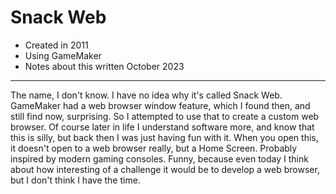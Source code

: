 # Snack Web
- Created in 2011
- Using GameMaker
- Notes about this written October 2023
---
The name, I don't know. I have no idea why it's called Snack Web. GameMaker had a web browser window feature, which I found then, and still find now, surprising. So I attempted to use that to create a custom web browser. Of course later in life I understand software more, and know that this is silly, but back then I was just having fun with it. When you open this, it doesn't open to a web browser really, but a Home Screen. Probably inspired by modern gaming consoles. Funny, because even today I think about how interesting of a challenge it would be to develop a web browser, but I don't think I have the time.
